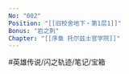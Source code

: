 ```yaml
---
No: "002"
Position: "[[旧校舍地下・第1层1]]"
Bonus: "岩之刺"
Chapter: "[[序章 托尔兹士官学院]]"
---
```

#英雄传说/闪之轨迹/笔记/宝箱